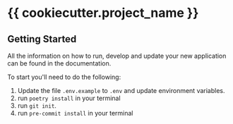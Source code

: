 
# {{ cookiecutter.project_name }}

## Getting Started

All the information on how to run, develop and update your new application can be found in the documentation.

To start you'll need to do the following:
1. Update the file `.env.example` to `.env` and update environment variables.
2. run `poetry install` in your terminal
3. run `git init`.
4. run `pre-commit install` in your terminal
